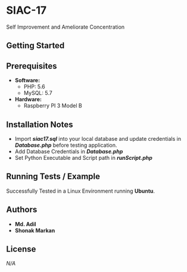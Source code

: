# SIAC-17
Self Improvement and Ameliorate Concentration

## Getting Started

## Prerequisites
* **Software:**
   * PHP: 5.6
   * MySQL: 5.7
* **Hardware:**
   * Raspberry PI 3 Model B

## Installation Notes
   * Import _**siac17.sql**_ into your local database and update credentials in _**Database.php**_ before testing application.
   * Add Database Credentials in _**Database.php**_
   * Set Python Executable and Script path in _**runScript.php**_
    
## Running Tests / Example
Successfully Tested in a Linux Environment running **Ubuntu**.

## Authors
* **Md. Adil**
* **Shonak Markan**

## License
*N/A*
